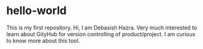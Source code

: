 # hello-world
This is my first repository.
Hi,
I am Debasish Hazra. Very much interested to learn about GityHub for version controlling of product/project. I am curious to know more about this tool.
